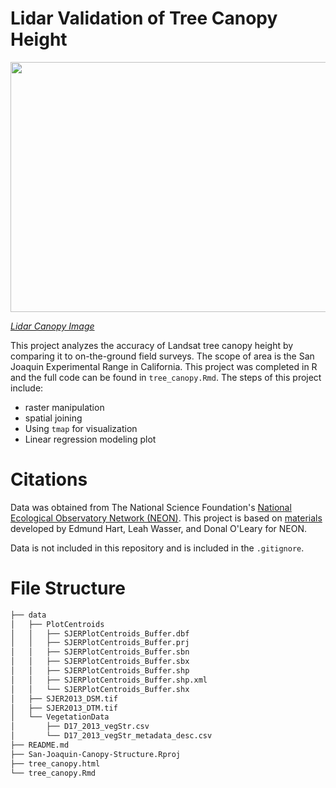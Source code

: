 # Lidar Validation of Tree Canopy Height

<img src="https://github.com/hazelvaq/San-Joaquin-Canopy-Structure/assets/108312152/87ad5ced-3346-478d-afd0-c27a8565afcb" width="800" height="400">

[*Lidar Canopy Image*](https://resilience-blog.com/2022/07/06/how-we-can-better-understand-our-forest-ecosystems-with-laser-scanning/)


This project analyzes the accuracy of Landsat tree canopy height by comparing it to on-the-ground field surveys. The scope of area is the San Joaquin Experimental Range in 
California. This project was completed in R and the full code can be found in `tree_canopy.Rmd`. The steps of this project include:

- raster manipulation
- spatial joining
-  Using `tmap` for visualization
-  Linear regression modeling plot


# Citations
Data was obtained from The National Science Foundation's [National Ecological Observatory Network (NEON)](https://www.neonscience.org/about).
This project is based on [materials](https://www.neonscience.org/resources/learning-hub/tutorials/introduction-light-detection-and-ranging-lidar-explore-point) developed by Edmund Hart, Leah Wasser, and Donal O'Leary for NEON.

Data is not included in this repository and is included in the `.gitignore`. 
# File Structure
```markdown
├── data
│   ├── PlotCentroids
│   │   ├── SJERPlotCentroids_Buffer.dbf
│   │   ├── SJERPlotCentroids_Buffer.prj
│   │   ├── SJERPlotCentroids_Buffer.sbn
│   │   ├── SJERPlotCentroids_Buffer.sbx
│   │   ├── SJERPlotCentroids_Buffer.shp
│   │   ├── SJERPlotCentroids_Buffer.shp.xml
│   │   └── SJERPlotCentroids_Buffer.shx
│   ├── SJER2013_DSM.tif
│   ├── SJER2013_DTM.tif
│   └── VegetationData
│       ├── D17_2013_vegStr.csv
│       └── D17_2013_vegStr_metadata_desc.csv
├── README.md
├── San-Joaquin-Canopy-Structure.Rproj
├── tree_canopy.html
└── tree_canopy.Rmd
```
